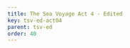```yaml
---
title: The Sea Voyage Act 4 - Edited
key: tsv-ed-act04
parent: tsv-ed
order: 40
---
```

<tei-render mode="drama" linedisplay="5" src="../../../files/TSV-Edited-Act4.xml" line-display="5" line-prefix="line" line-start="1" close-icon="close" close-label="Close" copy-message="Copied to Clipboard" link-icon="link" link-label="Get link" page-icon="description" page-label="See the original page" pathAssetCss="../../../assets/css"></tei-render>
